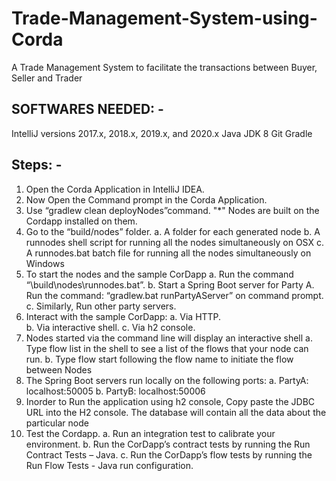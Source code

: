 # Trade-Management-System-using-Corda
A Trade Management System to facilitate the transactions between Buyer, Seller and Trader
## SOFTWARES NEEDED: -
IntelliJ versions 2017.x, 2018.x, 2019.x, and 2020.x
Java JDK 8
Git
Gradle
## Steps: -
1. Open the Corda Application in IntelliJ IDEA.
2. Now Open the Command prompt in the Corda Application.
3. Use “gradlew clean deployNodes”command.
    "*" Nodes are built on the Cordapp installed on them.
4.  Go to the “build/nodes” folder.
    a.  A folder for each generated node
    b.  A runnodes shell script for running all the nodes simultaneously on OSX
    c.  A runnodes.bat batch file for running all the nodes simultaneously on Windows
5.  To start the nodes and the sample CorDapp
    a.  Run the command “\build\nodes\runnodes.bat”.
    b.  Start a Spring Boot server for Party A. Run the command: “gradlew.bat runPartyAServer” on command prompt.
    c.  Similarly, Run other party servers.
6.  Interact with the sample CorDapp: 
    a.  Via HTTP.  
    b.  Via interactive shell.
    c.  Via h2 console.
7.  Nodes started via the command line will display an interactive shell
    a.  Type flow list in the shell to see a list of the flows that your node can run. 
    b.  Type flow start following the flow name to initiate the flow between Nodes
8.  The Spring Boot servers run locally on the following ports:
    a.  PartyA: localhost:50005 
    b.  PartyB: localhost:50006 
9.  Inorder to Run the application using h2 console, Copy paste the JDBC URL into the H2 console. The database will contain all the data about the particular node
10. Test the Cordapp.
    a.  Run an integration test to calibrate your environment.
    b.  Run the CorDapp’s contract tests by running the Run Contract Tests – Java. 
    c.  Run the CorDapp’s flow tests by running the Run Flow Tests - Java run configuration.

